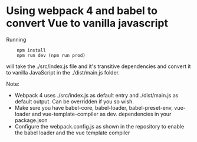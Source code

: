 # Using webpack 4 and babel to convert Vue to vanilla javascript
Running 
```
    npm install
    npm run dev (npm run prod)
```
will take the ./src/index.js file and it's transitive dependencies and convert it to vanilla JavaScript in the ./dist/main.js folder.

Note:
* Webpack 4 uses ./src/index.js as default entry and ./dist/main.js as default output. Can be overridden if you so wish.
* Make sure you have babel-core, babel-loader, babel-preset-env, vue-loader and vue-template-compiler as dev. dependencies in your package.json
* Configure the webpack.config.js as shown in the repository to enable the babel loader and the vue template compiler